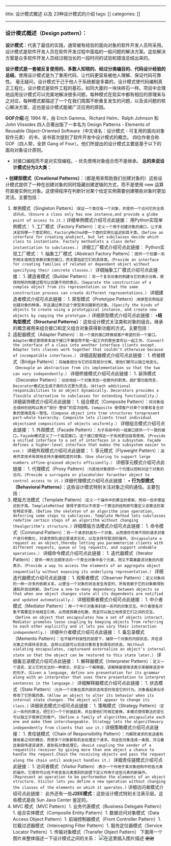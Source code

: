 
--- 
title:  设计模式概述 以及 23种设计模式的介绍 
tags: []
categories: [] 

---
### 设计模式概述（Design pattern）：

**设计模式**：代表了最佳的实践，通常被有经验的面向对象的软件开发人员所采用。设计模式是软件开发人员在软件开发过程中面临的一般问题的解决方案。这些解决方案是众多软件开发人员经过相当长的一段时间的试验和错误总结出来的。

**设计模式是一套被反复使用的、多数人知晓的、经过分类编目的、代码设计经验的总结**。使用设计模式是为了重用代码、让代码更容易被他人理解、保证代码可靠性。 毫无疑问，设计模式于己于他人于系统都是多赢的，设计模式使代码编制真正工程化，设计模式是软件工程的基石，如同大厦的一块块砖石一样。项目中合理地运用设计模式可以完美地解决很多问题，每种模式在现实中都有相应的原理来与之对应，每种模式都描述了一个在我们周围不断重复发生的问题，以及该问题的核心解决方案，这也是设计模式能被广泛应用的原因。

**GOF介绍**:在 1994 年，由 Erich Gamma、Richard Helm、Ralph Johnson 和 John Vlissides 四人合著出版了一本名为 Design Patterns - Elements of Reusable Object-Oriented Software（中文译名：设计模式 - 可复用的面向对象软件元素） 的书，该书首次提到了软件开发中设计模式的概念。 四位作者合称 GOF（四人帮，全拼 Gang of Four）。他们所提出的设计模式主要是基于以下的面向对象设计原则。
- 对接口编程而不是对实现编程。- 优先使用对象组合而不是继承。
**总的来说设计模式分为3大类：**

• **创建型模式（Creational Patterns）**：（都是用来帮助我们创建对象的）这些设计模式提供了一种在创建对象的同时隐藏创建逻辑的方式，而不是使用 new 运算符直接实例化对象。这使得程序在判断针对某个给定实例需要创建哪些对象时更加灵活。主要包括：
1.  单例模式（Singleton Pattern）:`保证一个类仅有一个对象，并提供一个访问它的全局访问点。(Ensure a class only has one instance,and provide a globe point of access to it.)` 详细单例模式介绍可点此链接： 用Python实现单例模式： 1.  工厂模式（Factory Pattern）：`定义一个用于创建对象的接口，让子类决定将哪一个类实例化，FactoryMethod使一个类的实例化延迟到其子类。（Define an interface for creating anobject, but let subclasses decide which class to instantiate. Factory methodlets a class defer instantiation to subclasses.）` 详细工厂模式介绍可点此链接： Python实现工厂模式： 1.  抽象工厂模式（Abstract Factory Pattern）：`提供一个创建一系列相关或相互依赖对象的接口，而无需指定它们的具体类。（Provide an interface for creating families of related or dependent object without specifying their concrete classes.）` 详细抽象工厂模式介绍可点此链接： 1.  建造者模式（Builder Pattern）：`将一个复杂对象的构建与它的表示分离，使得同样的构建过程可以创建不同的表示。（Separate the construction of a complex object from its representation so that the same construction process can create different representations.）` 详细建造者模式介绍可点此链接： 1.  原型模式（Prototype Pattern）:`用原型实例指定创建对象的种类，并且通过拷贝这个原型来创建新的对象。(Specify the kinds of objects to create using a prototypical instance, and create new objects by copying the prototype.)` 详细原型模式介绍可点此链接： 
•**结构型模式（Structural Patterns）**：这些设计模式关注类和对象的组合。继承的概念被用来组合接口和定义组合对象获得新功能的方式。主要包括：
1.  适配器模式（Adapter Pattern）：`将一个类的接口转换成客户希望的另一个接口。Adapter模式使得原本由于接口不兼容而不能一起工作的那些类可以一起工作。（Convert the interface of a class into another interface clients except. Adapter lets classes work together that couldn’t otherwise because of incompatible interfaces.）` 详细适配器模式介绍可点此链接： 1.  桥接模式（Bridge Pattern）：`将抽象部分与它的实现部分分离，使他们都可以独立地变化。（Decouple an abstraction from its implementation so that the two can vary independently.）` 详细桥接模式介绍可点此链接： 1.  装饰模式（Decorator Pattern）：`动态地给一个对象添加一些额外的职责。就扩展功能而言，Decorator模式比生成子类的方式更为灵活。（Attach additional responsibilities to an object dynamically. Decorators provides a flexible alternative to subclasses for extending functionality.）` 详细装饰模式介绍可点此链接： 1.  组合模式（Composite Pattern）：`将对象组合成树形结构以表示“部分-整体”的层次结构。Composite 使得客户对单个对象和复合对象的使用具有一致性。（Compose object into tree structures torepresent part-whole hierarchy. Composite lets clients treat individual objectsand compositions of objects uniformly.）` 详细组合模式介绍可点此链接： 1.  外观模式（Facade Pattern）：`为子系统中的一组接口提供一个一致的接口。Façade模式定义了一个高层接口，这个接口使得这一子系统更加容易使用。（Provide a unified interface to a set of interfaces in a subsystem. Façade defines a higher-level interface that makes the subsystem easier to use.）` 详细外观模式介绍可点此链接： 1.  享元模式（Flyweight Pattern）：`运用共享技术有效地支持大量细粒度的对象。（Use sharing to support large numbers offine-grained objects efficiently.）` 详细享元模式介绍可点此链接： 1.  代理模式（Proxy Pattern）:`为其他对象提供一个代理以控制对这个对象的访问。(Provide a surrogate or placeholder foranther object to control access to it.)` 详细代理模式介绍可点此链接： 
• **行为型模式（Behavioral Patterns）**：这些设计模式特别关注对象之间的通信。主要包括：
1.  模版方法模式（Template Pattern）:`定义一个操作中的算法的骨架，而将一些步骤延迟到子类。TemplateMethod 使得子类可以不改变一个算法的结构即可重定义该算法的某些特定步骤。(Define the skeleton of an algorithm inan operation, deferring some steps to subclasses. Template Method lets subclasses redefine certain steps of an algorithm without changing thealgorithm’s structure.)` 详细模版方法模式介绍可点此链接： 1.  命令模式（Command Pattern）：`将一个请求封装为一个对象，从而使你可用不同的请求对客户进行参数化，对请求排队或记录请求日志，以及支持可取消的操作。（Encapsulate a request as an object,thereby letting you parameterize clients with different requests, queue or log requests, and support undoable operations.）` 详细命令模式介绍可点此链接： 1.  迭代器模式（Iterator Pattern）：`提供一种方法顺序访问一个聚合对象中各个元素，而又不需暴露该对象的内部表示。（Provide a way to access the elements of an aggregate object sequentially without exposing its underlying representation.）` 详细迭代器模式介绍可点此链接： 1.  观察者模式（Observer Pattern）：`定义对象间的一种一对多的依赖关系，以便当一个对象的状态发生改变时，所有依赖于它的对象都得到通知并自动刷新。（Define a one-to-many dependency between objects so that when one object changes state all its dependents are notified and updated automatically.）` 详细观察者模式介绍可点此链接： 1.  中介者模式（Mediator Pattern）：`用一个中介对象来封装一系列的对象交互。中介者使各对象不需要显示地相互引用，从而使其耦合松散，而且可以独立地改变它们之间的交互。（Define an object that encapsulates how a set of objects interact. Mediator promotes loose coupling by keeping objects from referring to each other explicitly and it lets you vary their interaction independently.）` 详细中介者模式介绍可点此链接： 1.  备忘录模式（Memento Pattern）：`在不破坏封装性的前提下，捕获一个对象的内部状态，并在该对象之外保持该状态，这样以后就可以将该对象恢复到保存的状态。（Without violating encapsulates, captureand externalize an object’s internal state so that the object can be restored to this state later.）` 详细备忘录模式介绍可点此链接： 1.  解释器模式（Interpreter Pattern）：`定义一个语言，定义它的文法的一种表示，并定义一个解释器，该解释器使用该表示来解释语言中的句子。（Given a language, define are presentation for its grammar along with an interpreter that uses there presentation to interpret sentences in the language.）` 详细解释器模式介绍可点此链接： 1.  状态模式（State Pattern）:`允许一个对象在其内部状态改变时改变它的行为。对象看起来似乎修改了它所属的类。(Allow an object to alter its behavior when its internal state changes. The object will appear to change its class.)` 详细状态模式介绍可点此链接： 1.  策略模式（Strategy Pattern）:`定义一系列的算法，把它们一个个封装起来，并且使他们可相互替换。本模式使得算法的变化可以独立于使用它的客户。(Define a family of algorithms,encapsulate each one and make them interchangeable. Strategy lets the algorithmvary independently from clients that use it.)` 详细策略模式介绍可点此链接： 1.  责任链模式（Chain of Responsibility Pattern）：`为解除请求的发送者和接收者之间的耦合，而使多个对象都有机会处理这个请求。将这些对象连成一条链，并沿着这条链传递该请求，直到有对象处理它。（Avoid coupling the sender of a requestits receiver by giving more than one object a chance to handle the request.Chain the receiving objects and pass the request along the chain until anobject handles it.）` 详细责任链模式介绍可点此链接： 1.  访问者模式（Visitor Pattern）:`表示一个作用于某对象结构中的各元素的操作。它使你可以在不改变各元素类别的前提下定义作用于这些元素的新操作。(Represent an operation to be performedon the elements of an object structure. Visitor lets you define a new operation without changing the classes of the elements on which it operates.)` 详细访问者模式介绍可点此链接： 
此外还有一些**J2EE模式**：这些设计模式特别关注表示层。这些模式是由 Sun Java Center 鉴定的。
1. MVC 模式（MVC Pattern）1. 业务代表模式（Business Delegate Pattern）1. 组合实体模式（Composite Entity Pattern）1. 数据访问对象模式（Data Access Object Pattern）1. 前端控制器模式（Front Controller Pattern）1. 拦截过滤器模式（Intercepting Filter Pattern）1. 服务定位器模式（Service Locator Pattern）1. 传输对象模式（Transfer Object Pattern）
下面用一个图片来整体描述一下设计模式之间的关系： <img src="https://img-blog.csdnimg.cn/20190524102733886.png?x-oss-process=image/watermark,type_ZmFuZ3poZW5naGVpdGk,shadow_10,text_aHR0cHM6Ly9ibG9nLmNzZG4ubmV0L2N1aV95b25naHVh,size_16,color_FFFFFF,t_70" alt="在这里插入图片描述"> <s>谢谢</s>
